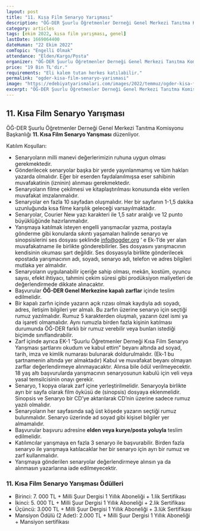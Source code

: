 ```yaml
---
layout: post
title: "11. Kısa Film Senaryo Yarışması"
description: "ÖĞ-DER Şuurlu Öğretmenler Derneği Genel Merkezi Tanıtma Komisyonu Başkanlığı '11. Kısa Film Senaryo Yarışması' düzenliyor."
category: articles
tags: [ekim 2022, kısa film yarışması, genel]
lastDate: 1669064400
dateHuman: "22 Ekim 2022"
comTopic: "Engelli Olmak"
attendance: "Elden/Kargo/Posta"
organizer: "ÖĞ-DER Şuurlu Öğretmenler Derneği Genel Merkezi Tanıtma Komisyonu Başkanlığı"
price: "19 Bin TL'dir."
requirements: "Eli kalem tutan herkes katılabilir."
permalink: "ogder-kisa-film-senaryo-yarismasi"
image: "https://edebiyatyarismalari.com/images/2022/temmuz/ogder-kisa-film-senaryo-yarismasi.jpg"
excerpt: "ÖĞ-DER Şuurlu Öğretmenler Derneği Genel Merkezi Tanıtma Komisyonu Başkanlığı <strong> 11. Kısa Film Senaryo Yarışması </strong> düzenliyor."
---
```


## 11. Kısa Film Senaryo Yarışması
ÖĞ-DER Şuurlu Öğretmenler Derneği Genel Merkezi Tanıtma Komisyonu Başkanlığı **11. Kısa Film Senaryo Yarışması** düzenliyor.

Katılım Koşulları:
- Senaryoların milli manevi değerlerimizin ruhuna uygun olması gerekmektedir.
- Gönderilecek senaryolar başka bir yerde yayınlanmamış ve tüm hakları yazarda olmalıdır. Eğer bir eserden faydalanılmışsa eser sahibinin muvafakatinin (izninin) alınması gerekmektedir.
- Senaryoların filme çekilmesi ve kitaplaştırılması konusunda ekte verilen muvafakat imzalanmalıdır.
- Senaryolar en fazla 10 sayfadan oluşmalıdır. Her bir sayfanın 1-1,5 dakika uzunluğunda kısa filme karşılık geleceği varsayılmaktadır.
- Senaryolar, Courier New yazı karakteri ile 1,5 satır aralığı ve 12 punto büyüklüğünde hazırlanmalıdır.
- Yarışmaya katılmak isteyen engelli yarışmacılar yazma, postayla gönderme gibi konularda sıkıntı yaşamaları halinde senaryo ve sinopsislerini ses dosyası şeklinde info@ogder.org ‘ e Ek-1’de yer alan muvafakatname ile birlikte gönderebilirler. Ses dosyasını yarışmacının kendisinin okuması şart değildir. Ses dosyasıyla birlikte gönderilecek epostada yarışmacının adı, soyadı, senaryo adı, telefon ve adres bilgileri mutlaka yer almalıdır.
- Senaryoların uygulanabilir içeriğe sahip olması, mekân, kostüm, oyuncu sayısı, efekt ihtiyacı, tahmini çekim süresi gibi prodüksiyon maliyetleri de değerlendirmede dikkate alınacaktır.
- Başvurular **ÖĞ-DER Genel Merkezine kapalı zarflar** içinde teslim edilmelidir.
- Bir kapalı zarfın içinde yazarın açık rızası olmak kaydıyla adı soyadı, adres, iletişim bilgileri yer almalı. Bu zarfın üzerine senaryo için seçtiği rumuz yazılmalıdır. Rumuz 5 karakterden oluşmalı, yazarın özel ismi ya da işareti olmamalıdır. Aynı rumuzla birden fazla kişinin katılması durumunda ÖĞ-DER farklı bir rumuz verebilir veya bunları istediği biçimde sınıflandırabilir.
- Zarf içinde ayrıca EK-1 “Şuurlu Öğretmenler Derneği Kısa Film Senaryo Yarışması şartlarını okudum ve kabul ettim” beyanı altında ad soyad, tarih, imza ve kimlik numarası bulunarak doldurulmalıdır. (Ek-1 bu şartnamenin altında yer almaktadır) Kabul ve muvafakat beyanı olmayan zarflar değerlendirmeye alınmayacaktır. Alınsa bile ödül verilmeyecektir. 18 yaş altı başvurularda yarışmacının senaryosunun kabulü için veli veya yasal temsilcisinin onayı gerekir.
- Senaryo, 1 kopya olarak zarf içine yerleştirilmelidir. Senaryoyla birlikte ayrı bir sayfa olarak film öyküsü de (sinopsis) dosyaya eklenmelidir. Sinopsis ve Senaryo bir CD’ye aktarılarak CD’nin üzerine sadece rumuz yazılı olmalıdır.
- Senaryoların her sayfasında sağ üst köşede yazarın seçtiği rumuz bulunmalıdır. Senaryo üzerinde ad soyad gibi kişisel bilgiler yer almamalıdır.
- Başvurular başvuru adresine **elden veya kurye/posta yoluyla** teslim edilmelidir.
- Katılımcılar yarışmaya en fazla 3 senaryo ile başvurabilir. Birden fazla senaryo ile yarışmaya katılacaklar her bir senaryo için ayrı bir rumuz ve zarf kullanmalıdır.
- Yarışmaya gönderilen senaryolar değerlendirmeye alınsın ya da alınmasın yazarlarına iade edilmeyecektir.


### 11. Kısa Film Senaryo Yarışması Ödülleri
- Birinci: 7. 000 TL + Milli Şuur Dergisi 1 Yıllık Aboneliği + 1.lik Sertifikası
- İkinci: 5. 000 TL + Milli Şuur Dergisi 1 Yıllık Aboneliği + 2.lik Sertifikası
- Üçüncü: 3.000 TL + Milli Şuur Dergisi 1 Yıllık Aboneliği + 3.lük Sertifikası
- Mansiyon Ödülü (2 Adet): 2.000 TL + Milli Şuur Dergisi 1 Yıllık Aboneliği + Mansiyon sertifikası

